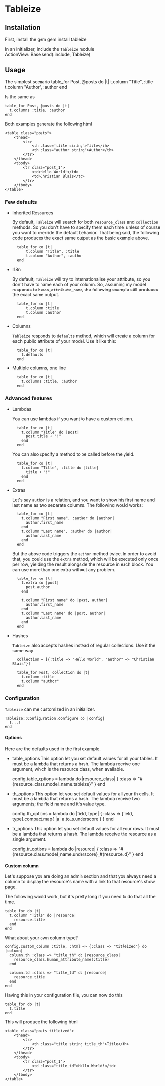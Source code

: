 Tableize
========

Installation
------------
First, install the gem
    gem install tableize

In an initializer, include the `Tableize` module
    ActionView::Base.send(:include, Tableize)

Usage
-----
The simplest scenario
    table_for Post, @posts do |t|
      t.column "Title", :title
      t.column "Author", :author
    end

Is the same as

    table_for Post, @posts do |t|
      t.columns :title, :author
    end

Both examples generate the following html

    <table class="posts">
        <thead>
            <tr>
                <th class="title string">Title</th>
                <th class="author string">Author</th>
            </tr>
        </thead>
        <tbody>
            <tr class="post_1">
                <td>Hello World!</td>
                <td>Christian Blais</td>
            </tr>
        </tbody>
    </table>

### Few defaults
* Inherited Resources

    By default, `Tableize` will search for both `resource_class` and `collection` methods. So you don't have to specify them each time, unless
    of course you want to override the default behavior. That being said, the following code produces the exact same output as the basic example
    above.

        table_for do |t|
            t.column "Title", :title
            t.column "Author", :author
        end

* I18n

    By default, `Tableize` will try to internationalise your attribute, so you don't have to name each of your column. So, assuming my
    model responds to `human_attribute_name`, the following example still produces the exact same output.

        table_for do |t|
            t.column :title
            t.column :author
        end

* Columns

    `Tableize` responds to `defaults` method, which will create a column for each public attribute of your model. Use it like this:

        table_for do |t|
          t.defaults
        end

* Multiple columns, one line

        table_for do |t|
          t.columns :title, :author
        end

### Advanced features
* Lambdas

    You can use lambdas if you want to have a custom column.

        table_for do |t|
          t.column "Title" do |post|
            post.title + "!"
          end
        end

    You can also specify a method to be called before the yield.

        table_for do |t|
          t.column "Title", :title do |title|
            title + "!"
          end
        end

* Extras

    Let's say `author` is a relation, and you want to show his first name and last name as two separate columns. The following would works:

        table_for do |t|
          t.column "First name", :author do |author|
            author.first_name
          end
          t.column "Last name", :author do |author|
            author.last_name
          end
        end

    But the above code triggers the `author` method twice. In order to avoid that, you could use the `extra` method, which will be executed only
    once per row, yielding the result alongside the resource in each block. You can use more than one extra without any problem.

        table_for do |t|
          t.extra do |post|
            post.author
          end

          t.column "First name" do |post, author|
            author.first_name
          end
          t.column "Last name" do |post, author|
            author.last_name
          end
        end

* Hashes

    `Tableize` also accepts hashes instead of regular collections. Use it the same way.

        collection = [{:title => "Hello World", "author" => "Christian Blais"}]

        table_for Post, collection do |t|
          t.column :title
          t.column "author"
        end

### Configuration
`Tableize` can me customized in an initializer.

    Tableize::Configuration.configure do |config|
      [...]
    end

#### Options
Here are the defaults used in the first example.

* table_options
This option let you set default values for all your tables. It must be a lambda that returns a hash. The lambda receive one argument, which is the resource class, when available.

    config.table_options = lambda do |resource_class|
      {
        :class => "#{resource_class.model_name.tableize}"
      }
    end

* th_options
This option let you set default values for all your th cells. It must be a lambda that returns a hash. The lambda receive two arguments; the field name and it's value type.

    config.th_options = lambda do |field, type|
      {
        :class => [field, type].compact.map{ |a| a.to_s.underscore }
      }
    end

* tr_options
This option let you set default values for all your rows. It must be a lambda that returns a hash. The lambda receive the resource as a single argument.

    config.tr_options = lambda do |resource|
      {
        :class => "#{resource.class.model_name.underscore}_#{resource.id}"
      }
    end

#### Custom column
Let's suppose you are doing an admin section and that you always need a column to display the resource's name with a link to that resource's show page.

The following would work, but it's pretty long if you need to do that all the time.

    table_for do |t|
      t.column "Title" do |resource|
        resource.title
      end
    end

What about your own column type?

    config.custom_column :title, :html => {:class => "titleized"} do |column|
      column.th :class => "title_th" do |resource_class|
        resource_class.human_attribute_name(:title)
      end

      column.td :class => "title_td" do |resource|
        resource.title
      end
    end

Having this in your configuration file, you can now do this

    table_for do |t|
      t.title
    end

This will produce the following html

    <table class="posts titleized">
        <thead>
            <tr>
                <th class="title string title_th">Title</th>
            </tr>
        </thead>
        <tbody>
            <tr class="post_1">
                <td class="title_td">Hello World!</td>
            </tr>
        </tbody>
    </table>
